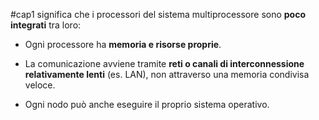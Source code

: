 #cap1
significa che i processori del sistema multiprocessore sono **poco integrati** tra loro:

- Ogni processore ha **memoria e risorse proprie**.
    
- La comunicazione avviene tramite **reti o canali di interconnessione relativamente lenti** (es. LAN), non attraverso una memoria condivisa veloce.
    
- Ogni nodo può anche eseguire il proprio sistema operativo.